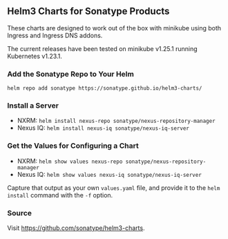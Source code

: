 ## Helm3 Charts for Sonatype Products

These charts are designed to work out of the box with minikube using both Ingress
and Ingress DNS addons.

The current releases have been tested on minikube v1.25.1 running Kubernetes v1.23.1.

### Add the Sonatype Repo to Your Helm

`helm repo add sonatype https://sonatype.github.io/helm3-charts/`

### Install a Server

- NXRM: `helm install nexus-repo sonatype/nexus-repository-manager`
- Nexus IQ: `helm install nexus-iq sonatype/nexus-iq-server`

### Get the Values for Configuring a Chart

- NXRM: `helm show values nexus-repo sonatype/nexus-repository-manager`
- Nexus IQ: `helm show values nexus-iq sonatype/nexus-iq-server`

Capture that output as your own `values.yaml` file, and provide it to the `helm install` 
command with the `-f` option.

### Source

Visit https://github.com/sonatype/helm3-charts.
